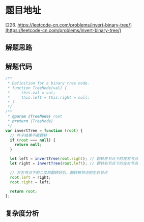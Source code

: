 # 题目地址

[226. https://leetcode-cn.com/problems/invert-binary-tree/](https://leetcode-cn.com/problems/invert-binary-tree/)

## 解题思路

## 解题代码

```js
/**
 * Definition for a binary tree node.
 * function TreeNode(val) {
 *     this.val = val;
 *     this.left = this.right = null;
 * }
 */
/**
 * @param {TreeNode} root
 * @return {TreeNode}
 */
var invertTree = function (root) {
  // 叶子结果不能翻转
  if (root === null) {
    return null;
  }

  let left = invertTree(root.right); // 翻转左节点下的左右节点
  let right = invertTree(root.left); // 翻转右节点下的左右节点

  // 左右节点下的二叉树翻转好后，翻转根节点的左右节点
  root.left = right;
  root.right = left;

  return root;
};
```

## 复杂度分析
